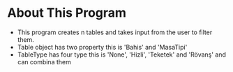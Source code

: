 # About This Program
- This program creates n tables and takes input from the user to filter them.
- Table object has two property this is 'Bahis' and 'MasaTipi'
- TableType has four type this is 'None', 'Hizli', 'Teketek' and 'Rövanş' and can combina them
